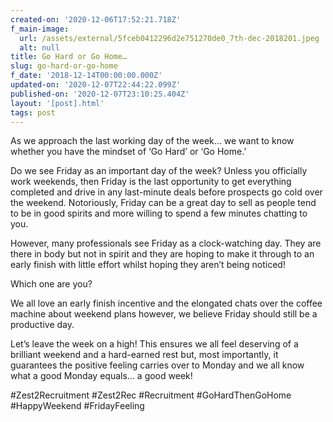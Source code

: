 ```yaml
---
created-on: '2020-12-06T17:52:21.718Z'
f_main-image:
  url: /assets/external/5fceb0412296d2e751270de0_7th-dec-2018201.jpeg
  alt: null
title: Go Hard or Go Home…
slug: go-hard-or-go-home
f_date: '2018-12-14T00:00:00.000Z'
updated-on: '2020-12-07T22:44:22.099Z'
published-on: '2020-12-07T23:10:25.404Z'
layout: '[post].html'
tags: post
---
```


As we approach the last working day of the week… we want to know whether you have the mindset of ‘Go Hard’ or ‘Go Home.’

Do we see Friday as an important day of the week? Unless you officially work weekends, then Friday is the last opportunity to get everything completed and drive in any last-minute deals before prospects go cold over the weekend. Notoriously, Friday can be a great day to sell as people tend to be in good spirits and more willing to spend a few minutes chatting to you.

However, many professionals see Friday as a clock-watching day. They are there in body but not in spirit and they are hoping to make it through to an early finish with little effort whilst hoping they aren’t being noticed!

Which one are you?

We all love an early finish incentive and the elongated chats over the coffee machine about weekend plans however, we believe Friday should still be a productive day.

Let’s leave the week on a high! This ensures we all feel deserving of a brilliant weekend and a hard-earned rest but, most importantly, it guarantees the positive feeling carries over to Monday and we all know what a good Monday equals… a good week!

#Zest2Recruitment #Zest2Rec #Recruitment #GoHardThenGoHome #HappyWeekend #FridayFeeling

